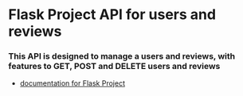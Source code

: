 # Flask Project API for users and reviews
### This API is designed to manage a users and reviews, with features to GET, POST and DELETE users and reviews 
- [documentation for Flask Project](https://documenter.getpostman.com/view/37782623/2sAY4rFk8u)
